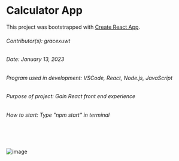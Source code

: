 # Calculator App

This project was bootstrapped with [Create React App](https://github.com/facebook/create-react-app).

###### Contributor(s): gracexuwt
###### Date: January 13, 2023
###### Program used in development: VSCode, React, Node.js, JavaScript
###### Purpose of project: Gain React front end experience
###### How to start: Type "npm start" in terminal
<br/>
<br/>

![image](https://user-images.githubusercontent.com/92956740/213040254-b629b494-5d29-4e4e-b960-e855e6b4edeb.png)
